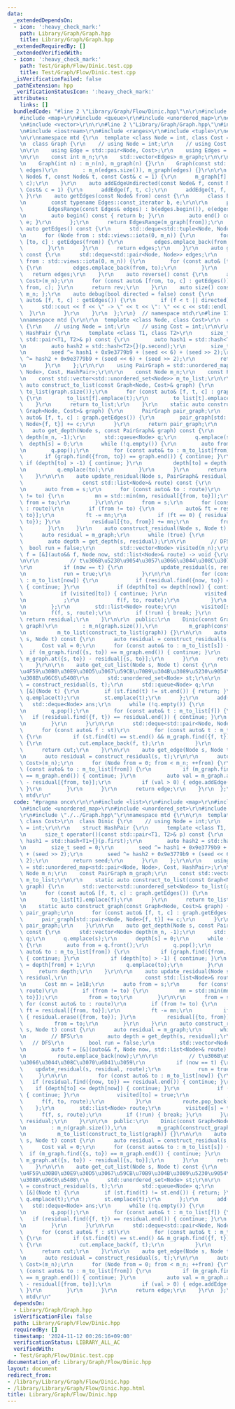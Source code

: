 ```yaml
---
data:
  _extendedDependsOn:
  - icon: ':heavy_check_mark:'
    path: Library/Graph/Graph.hpp
    title: Library/Graph/Graph.hpp
  _extendedRequiredBy: []
  _extendedVerifiedWith:
  - icon: ':heavy_check_mark:'
    path: Test/Graph/Flow/Dinic.test.cpp
    title: Test/Graph/Flow/Dinic.test.cpp
  _isVerificationFailed: false
  _pathExtension: hpp
  _verificationStatusIcon: ':heavy_check_mark:'
  attributes:
    links: []
  bundledCode: "#line 2 \"Library/Graph/Flow/Dinic.hpp\"\n\r\n#include <list>\r\n\
    #include <map>\r\n#include <queue>\r\n#include <unordered_map>\r\n#include <unordered_set>\r\
    \n#include <vector>\r\n\r\n#line 2 \"Library/Graph/Graph.hpp\"\n#include <deque>\r\
    \n#include <iostream>\r\n#include <ranges>\r\n#include <tuple>\r\n#line 7 \"Library/Graph/Graph.hpp\"\
    \n\r\nnamespace mtd {\r\n  template <class Node = int, class Cost = long long>\r\
    \n  class Graph {\r\n    // using Node = int;\r\n    // using Cost = long long;\r\
    \n\r\n    using Edge = std::pair<Node, Cost>;\r\n    using Edges = std::vector<Edge>;\r\
    \n\r\n    const int m_n;\r\n    std::vector<Edges> m_graph;\r\n\r\n  public:\r\
    \n    Graph(int n) : m_n(n), m_graph(n) {}\r\n    Graph(const std::vector<Edges>&\
    \ edges)\r\n        : m_n(edges.size()), m_graph(edges) {}\r\n\r\n    auto addEdge(const\
    \ Node& f, const Node& t, const Cost& c = 1) {\r\n      m_graph[f].emplace_back(t,\
    \ c);\r\n    }\r\n    auto addEdgeUndirected(const Node& f, const Node& t, const\
    \ Cost& c = 1) {\r\n      addEdge(f, t, c);\r\n      addEdge(t, f, c);\r\n   \
    \ }\r\n    auto getEdges(const Node& from) const {\r\n      class EdgesRange {\r\
    \n        const typename Edges::const_iterator b, e;\r\n\r\n      public:\r\n\
    \        EdgesRange(const Edges& edges) : b(edges.begin()), e(edges.end()) {}\r\
    \n        auto begin() const { return b; }\r\n        auto end() const { return\
    \ e; }\r\n      };\r\n      return EdgesRange(m_graph[from]);\r\n    }\r\n   \
    \ auto getEdges() const {\r\n      std::deque<std::tuple<Node, Node, Cost>> edges;\r\
    \n      for (Node from : std::views::iota(0, m_n)) {\r\n        for (const auto&\
    \ [to, c] : getEdges(from)) {\r\n          edges.emplace_back(from, to, c);\r\n\
    \        }\r\n      }\r\n      return edges;\r\n    }\r\n    auto getEdgesExcludeCost()\
    \ const {\r\n      std::deque<std::pair<Node, Node>> edges;\r\n      for (Node\
    \ from : std::views::iota(0, m_n)) {\r\n        for (const auto& [to, _] : getEdges(from))\
    \ {\r\n          edges.emplace_back(from, to);\r\n        }\r\n      }\r\n   \
    \   return edges;\r\n    }\r\n    auto reverse() const {\r\n      auto rev = Graph<Node,\
    \ Cost>(m_n);\r\n      for (const auto& [from, to, c] : getEdges()) { rev.addEdge(to,\
    \ from, c); }\r\n      return rev;\r\n    }\r\n    auto size() const { return\
    \ m_n; };\r\n    auto debug(bool directed = false) const {\r\n      for (const\
    \ auto& [f, t, c] : getEdges()) {\r\n        if (f < t || directed) {\r\n    \
    \      std::cout << f << \" -> \" << t << \": \" << c << std::endl;\r\n      \
    \  }\r\n      }\r\n    }\r\n  };\r\n}  // namespace mtd\r\n#line 11 \"Library/Graph/Flow/Dinic.hpp\"\
    \nnamespace mtd {\r\n\r\n  template <class Node, class Cost>\r\n  class Dinic\
    \ {\r\n    // using Node = int;\r\n    // using Cost = int;\r\n\r\n    struct\
    \ HashPair {\r\n      template <class T1, class T2>\r\n      size_t operator()(const\
    \ std::pair<T1, T2>& p) const {\r\n        auto hash1 = std::hash<T1>{}(p.first);\r\
    \n        auto hash2 = std::hash<T2>{}(p.second);\r\n        size_t seed = 0;\r\
    \n        seed ^= hash1 + 0x9e3779b9 + (seed << 6) + (seed >> 2);\r\n        seed\
    \ ^= hash2 + 0x9e3779b9 + (seed << 6) + (seed >> 2);\r\n        return seed;\r\
    \n      }\r\n    };\r\n\r\n    using PairGraph = std::unordered_map<std::pair<Node,\
    \ Node>, Cost, HashPair>;\r\n\r\n    const Node m_n;\r\n    const PairGraph m_graph;\r\
    \n    const std::vector<std::unordered_set<Node>> m_to_list;\r\n\r\n    static\
    \ auto construct_to_list(const Graph<Node, Cost>& graph) {\r\n      std::vector<std::unordered_set<Node>>\
    \ to_list(graph.size());\r\n      for (const auto& [f, t, c] : graph.getEdges())\
    \ {\r\n        to_list[f].emplace(t);\r\n        to_list[t].emplace(f);\r\n  \
    \    }\r\n      return to_list;\r\n    }\r\n    static auto construct_graph(const\
    \ Graph<Node, Cost>& graph) {\r\n      PairGraph pair_graph;\r\n      for (const\
    \ auto& [f, t, c] : graph.getEdges()) {\r\n        pair_graph[std::pair<Node,\
    \ Node>{f, t}] += c;\r\n      }\r\n      return pair_graph;\r\n    }\r\n\r\n \
    \   auto get_depth(Node s, const PairGraph& graph) const {\r\n      std::vector<Node>\
    \ depth(m_n, -1);\r\n      std::queue<Node> q;\r\n      q.emplace(s);\r\n    \
    \  depth[s] = 0;\r\n      while (!q.empty()) {\r\n        auto from = q.front();\r\
    \n        q.pop();\r\n        for (const auto& to : m_to_list[from]) {\r\n   \
    \       if (graph.find({from, to}) == graph.end()) { continue; }\r\n         \
    \ if (depth[to] > -1) { continue; }\r\n          depth[to] = depth[from] + 1;\r\
    \n          q.emplace(to);\r\n        }\r\n      }\r\n      return depth;\r\n\
    \    }\r\n\r\n    auto update_residual(Node s, PairGraph& residual,\r\n      \
    \                   const std::list<Node>& route) const {\r\n      Cost mn = 1e18;\r\
    \n      auto from = s;\r\n      for (const auto& to : route)\r\n        if (from\
    \ != to) {\r\n          mn = std::min(mn, residual[{from, to}]);\r\n         \
    \ from = to;\r\n        }\r\n\r\n      from = s;\r\n      for (const auto& to\
    \ : route)\r\n        if (from != to) {\r\n          auto& ft = residual[{from,\
    \ to}];\r\n          ft -= mn;\r\n          if (ft == 0) { residual.erase({from,\
    \ to}); }\r\n          residual[{to, from}] += mn;\r\n          from = to;\r\n\
    \        }\r\n    }\r\n    auto construct_residual(Node s, Node t) const {\r\n\
    \      auto residual = m_graph;\r\n      while (true) {\r\n        // BFS\r\n\
    \        auto depth = get_depth(s, residual);\r\n\r\n        // DFS\r\n      \
    \  bool run = false;\r\n        std::vector<Node> visited(m_n);\r\n        auto\
    \ f = [&](auto&& f, Node now, std::list<Node>& route) -> void {\r\n          route.emplace_back(now);\r\
    \n\r\n          // t\u306B\u5230\u9054\u3057\u3066\u3044\u308C\u3070\u6D41\u3059\
    \r\n          if (now == t) {\r\n            update_residual(s, residual, route);\r\
    \n            run = true;\r\n          }\r\n\r\n          for (const auto& to\
    \ : m_to_list[now]) {\r\n            if (residual.find({now, to}) == residual.end())\
    \ { continue; }\r\n            if (depth[to] <= depth[now]) { continue; }\r\n\
    \            if (visited[to]) { continue; }\r\n            visited[to] = true;\r\
    \n            ;\r\n            f(f, to, route);\r\n          }\r\n          route.pop_back();\r\
    \n        };\r\n        std::list<Node> route;\r\n        visited[s] = true;\r\
    \n        f(f, s, route);\r\n        if (!run) { break; }\r\n      }\r\n     \
    \ return residual;\r\n    }\r\n\r\n  public:\r\n    Dinic(const Graph<Node, Cost>&\
    \ graph)\r\n        : m_n(graph.size()),\r\n          m_graph(construct_graph(graph)),\r\
    \n          m_to_list(construct_to_list(graph)) {}\r\n\r\n    auto max_flow(Node\
    \ s, Node t) const {\r\n      auto residual = construct_residual(s, t);\r\n\r\n\
    \      Cost val = 0;\r\n      for (const auto& to : m_to_list[s]) {\r\n      \
    \  if (m_graph.find({s, to}) == m_graph.end()) { continue; }\r\n        val +=\
    \ m_graph.at({s, to}) - residual[{s, to}];\r\n      }\r\n      return val;\r\n\
    \    }\r\n\r\n    auto get_cut_list(Node s, Node t) const {\r\n      // \u6B8B\
    \u4F59\u30B0\u30E9\u30D5\u3067\u59CB\u70B9\u304B\u3089\u5230\u9054\u3067\u304D\
    \u308B\u96C6\u5408\r\n      std::unordered_set<Node> st;\r\n\r\n      auto residual\
    \ = construct_residual(s, t);\r\n      std::queue<Node> q;\r\n      auto add =\
    \ [&](Node t) {\r\n        if (st.find(t) != st.end()) { return; }\r\n       \
    \ q.emplace(t);\r\n        st.emplace(t);\r\n      };\r\n      add(s);\r\n   \
    \   std::deque<Node> ans;\r\n      while (!q.empty()) {\r\n        auto f = q.front();\r\
    \n        q.pop();\r\n        for (const auto& t : m_to_list[f]) {\r\n       \
    \   if (residual.find({f, t}) == residual.end()) { continue; }\r\n          add(t);\r\
    \n        }\r\n      }\r\n\r\n      std::deque<std::pair<Node, Node>> cut;\r\n\
    \      for (const auto& f : st)\r\n        for (const auto& t : m_to_list[f])\
    \ {\r\n          if (st.find(t) == st.end() && m_graph.find({f, t}) != m_graph.end())\
    \ {\r\n            cut.emplace_back(f, t);\r\n          }\r\n        }\r\n\r\n\
    \      return cut;\r\n    }\r\n\r\n    auto get_edge(Node s, Node t) const {\r\
    \n      auto residual = construct_residual(s, t);\r\n\r\n      auto edge = Graph<Node,\
    \ Cost>(m_n);\r\n      for (Node from = 0; from < m_n; ++from) {\r\n        for\
    \ (const auto& to : m_to_list[from]) {\r\n          if (m_graph.find({from, to})\
    \ == m_graph.end()) { continue; }\r\n          auto val = m_graph.at({from, to})\
    \ - residual[{from, to}];\r\n          if (val > 0) { edge.addEdge(from, to, val);\
    \ }\r\n        }\r\n      }\r\n      return edge;\r\n    }\r\n  };\r\n}  // namespace\
    \ mtd\r\n"
  code: "#pragma once\r\n\r\n#include <list>\r\n#include <map>\r\n#include <queue>\r\
    \n#include <unordered_map>\r\n#include <unordered_set>\r\n#include <vector>\r\n\
    \r\n#include \"./../Graph.hpp\"\r\nnamespace mtd {\r\n\r\n  template <class Node,\
    \ class Cost>\r\n  class Dinic {\r\n    // using Node = int;\r\n    // using Cost\
    \ = int;\r\n\r\n    struct HashPair {\r\n      template <class T1, class T2>\r\
    \n      size_t operator()(const std::pair<T1, T2>& p) const {\r\n        auto\
    \ hash1 = std::hash<T1>{}(p.first);\r\n        auto hash2 = std::hash<T2>{}(p.second);\r\
    \n        size_t seed = 0;\r\n        seed ^= hash1 + 0x9e3779b9 + (seed << 6)\
    \ + (seed >> 2);\r\n        seed ^= hash2 + 0x9e3779b9 + (seed << 6) + (seed >>\
    \ 2);\r\n        return seed;\r\n      }\r\n    };\r\n\r\n    using PairGraph\
    \ = std::unordered_map<std::pair<Node, Node>, Cost, HashPair>;\r\n\r\n    const\
    \ Node m_n;\r\n    const PairGraph m_graph;\r\n    const std::vector<std::unordered_set<Node>>\
    \ m_to_list;\r\n\r\n    static auto construct_to_list(const Graph<Node, Cost>&\
    \ graph) {\r\n      std::vector<std::unordered_set<Node>> to_list(graph.size());\r\
    \n      for (const auto& [f, t, c] : graph.getEdges()) {\r\n        to_list[f].emplace(t);\r\
    \n        to_list[t].emplace(f);\r\n      }\r\n      return to_list;\r\n    }\r\
    \n    static auto construct_graph(const Graph<Node, Cost>& graph) {\r\n      PairGraph\
    \ pair_graph;\r\n      for (const auto& [f, t, c] : graph.getEdges()) {\r\n  \
    \      pair_graph[std::pair<Node, Node>{f, t}] += c;\r\n      }\r\n      return\
    \ pair_graph;\r\n    }\r\n\r\n    auto get_depth(Node s, const PairGraph& graph)\
    \ const {\r\n      std::vector<Node> depth(m_n, -1);\r\n      std::queue<Node>\
    \ q;\r\n      q.emplace(s);\r\n      depth[s] = 0;\r\n      while (!q.empty())\
    \ {\r\n        auto from = q.front();\r\n        q.pop();\r\n        for (const\
    \ auto& to : m_to_list[from]) {\r\n          if (graph.find({from, to}) == graph.end())\
    \ { continue; }\r\n          if (depth[to] > -1) { continue; }\r\n          depth[to]\
    \ = depth[from] + 1;\r\n          q.emplace(to);\r\n        }\r\n      }\r\n \
    \     return depth;\r\n    }\r\n\r\n    auto update_residual(Node s, PairGraph&\
    \ residual,\r\n                         const std::list<Node>& route) const {\r\
    \n      Cost mn = 1e18;\r\n      auto from = s;\r\n      for (const auto& to :\
    \ route)\r\n        if (from != to) {\r\n          mn = std::min(mn, residual[{from,\
    \ to}]);\r\n          from = to;\r\n        }\r\n\r\n      from = s;\r\n     \
    \ for (const auto& to : route)\r\n        if (from != to) {\r\n          auto&\
    \ ft = residual[{from, to}];\r\n          ft -= mn;\r\n          if (ft == 0)\
    \ { residual.erase({from, to}); }\r\n          residual[{to, from}] += mn;\r\n\
    \          from = to;\r\n        }\r\n    }\r\n    auto construct_residual(Node\
    \ s, Node t) const {\r\n      auto residual = m_graph;\r\n      while (true) {\r\
    \n        // BFS\r\n        auto depth = get_depth(s, residual);\r\n\r\n     \
    \   // DFS\r\n        bool run = false;\r\n        std::vector<Node> visited(m_n);\r\
    \n        auto f = [&](auto&& f, Node now, std::list<Node>& route) -> void {\r\
    \n          route.emplace_back(now);\r\n\r\n          // t\u306B\u5230\u9054\u3057\
    \u3066\u3044\u308C\u3070\u6D41\u3059\r\n          if (now == t) {\r\n        \
    \    update_residual(s, residual, route);\r\n            run = true;\r\n     \
    \     }\r\n\r\n          for (const auto& to : m_to_list[now]) {\r\n         \
    \   if (residual.find({now, to}) == residual.end()) { continue; }\r\n        \
    \    if (depth[to] <= depth[now]) { continue; }\r\n            if (visited[to])\
    \ { continue; }\r\n            visited[to] = true;\r\n            ;\r\n      \
    \      f(f, to, route);\r\n          }\r\n          route.pop_back();\r\n    \
    \    };\r\n        std::list<Node> route;\r\n        visited[s] = true;\r\n  \
    \      f(f, s, route);\r\n        if (!run) { break; }\r\n      }\r\n      return\
    \ residual;\r\n    }\r\n\r\n  public:\r\n    Dinic(const Graph<Node, Cost>& graph)\r\
    \n        : m_n(graph.size()),\r\n          m_graph(construct_graph(graph)),\r\
    \n          m_to_list(construct_to_list(graph)) {}\r\n\r\n    auto max_flow(Node\
    \ s, Node t) const {\r\n      auto residual = construct_residual(s, t);\r\n\r\n\
    \      Cost val = 0;\r\n      for (const auto& to : m_to_list[s]) {\r\n      \
    \  if (m_graph.find({s, to}) == m_graph.end()) { continue; }\r\n        val +=\
    \ m_graph.at({s, to}) - residual[{s, to}];\r\n      }\r\n      return val;\r\n\
    \    }\r\n\r\n    auto get_cut_list(Node s, Node t) const {\r\n      // \u6B8B\
    \u4F59\u30B0\u30E9\u30D5\u3067\u59CB\u70B9\u304B\u3089\u5230\u9054\u3067\u304D\
    \u308B\u96C6\u5408\r\n      std::unordered_set<Node> st;\r\n\r\n      auto residual\
    \ = construct_residual(s, t);\r\n      std::queue<Node> q;\r\n      auto add =\
    \ [&](Node t) {\r\n        if (st.find(t) != st.end()) { return; }\r\n       \
    \ q.emplace(t);\r\n        st.emplace(t);\r\n      };\r\n      add(s);\r\n   \
    \   std::deque<Node> ans;\r\n      while (!q.empty()) {\r\n        auto f = q.front();\r\
    \n        q.pop();\r\n        for (const auto& t : m_to_list[f]) {\r\n       \
    \   if (residual.find({f, t}) == residual.end()) { continue; }\r\n          add(t);\r\
    \n        }\r\n      }\r\n\r\n      std::deque<std::pair<Node, Node>> cut;\r\n\
    \      for (const auto& f : st)\r\n        for (const auto& t : m_to_list[f])\
    \ {\r\n          if (st.find(t) == st.end() && m_graph.find({f, t}) != m_graph.end())\
    \ {\r\n            cut.emplace_back(f, t);\r\n          }\r\n        }\r\n\r\n\
    \      return cut;\r\n    }\r\n\r\n    auto get_edge(Node s, Node t) const {\r\
    \n      auto residual = construct_residual(s, t);\r\n\r\n      auto edge = Graph<Node,\
    \ Cost>(m_n);\r\n      for (Node from = 0; from < m_n; ++from) {\r\n        for\
    \ (const auto& to : m_to_list[from]) {\r\n          if (m_graph.find({from, to})\
    \ == m_graph.end()) { continue; }\r\n          auto val = m_graph.at({from, to})\
    \ - residual[{from, to}];\r\n          if (val > 0) { edge.addEdge(from, to, val);\
    \ }\r\n        }\r\n      }\r\n      return edge;\r\n    }\r\n  };\r\n}  // namespace\
    \ mtd\r\n"
  dependsOn:
  - Library/Graph/Graph.hpp
  isVerificationFile: false
  path: Library/Graph/Flow/Dinic.hpp
  requiredBy: []
  timestamp: '2024-11-12 00:26:16+09:00'
  verificationStatus: LIBRARY_ALL_AC
  verifiedWith:
  - Test/Graph/Flow/Dinic.test.cpp
documentation_of: Library/Graph/Flow/Dinic.hpp
layout: document
redirect_from:
- /library/Library/Graph/Flow/Dinic.hpp
- /library/Library/Graph/Flow/Dinic.hpp.html
title: Library/Graph/Flow/Dinic.hpp
---
```

